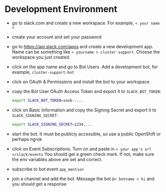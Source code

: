 # Development Environment

* go to slack.com and create a new workspace. For example, `< your name >`
* create your account and set your password
* go to https://api.slack.com/apps and create a new development app. Name can be something like `< yourname > cluster support`. Choose the workspace you just created.
* click on the app name and go to Bot Users. Add a development bot, for example, `cluster-support-bot`
* click on OAuth & Permissions and install the bot to your workspace
* copy the Bot User OAuth Access Token and export it to `SLACK_BOT_TOKEN`:

    ```sh
    export SLACK_BOT_TOKEN=xoxb-....
    ```

* click on Basic Information and copy the Signing Secret and export it to `SLACK_SIGNING_SECRET`:

    ```sh
    export SLACK_SIGNING_SECRET=1234....
    ```

* start the bot. It must be publicly accessible, so use a public OpenShift or perhaps ngrok
* click on Event Subscriptions. Turn on and paste in `< your app's url >/slack/events` You should get a green check mark. If not, make sure the env variables above are set and correct.
* subscribe to bot event `app_mention`
* join a channel and add the bot. Message the bot `@< botname > hi` and you should get a response
